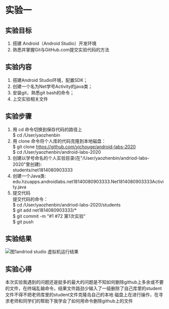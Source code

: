# 实验一
## 实验目标
1. 搭建 Android（Android Studio）开发环境  
2. 熟悉并掌握Git与GitHub.com提交实验代码的方法   
## 实验内容
1. 搭建Android Studio环境，配置SDK；  
2. 创建一个名为Net学号Activity的java类；  
3. 安装git，熟悉git bash的命令；  
4. 上交实验相关文件  
## 实验步骤
1. 用 cd 命令切换到保存代码的路径上    
$ cd  /User/yaozhenbin  
2. 用 clone 命令将个人库的代码克隆到本地磁盘：  
$ git clone https://github.com/yichouge/android-labs-2020   
$ cd   /User/yaozhenbin/android-labs-2020   
3. 创建以学号命名的个人实验目录(在"/User/yaozhenbin/andriod-labs-2020"里创建):      
   students/net1814080903333   
4. 创建一个Java类:  
edu.hzuapps.androidlabs.net18140080903333.Net1814080903333Activity.java  
5. 提交代码  
提交代码的命令：  
$ cd /User/yaozhenbin/andriod-labs-2020/students    
$ git add net1814080903333/*  
$ git commit -m "#1 #72 第1次实验"  
$ git push   
## 实验结果
![图1andriod studio 虚拟机运行结果](https://github.com/yichouge/android-labs-2020/blob/master/students/net1814080903333/lab1.png?raw=true)
## 实验心得
本次实验我遇到的问题还是挺多的最大的问题是不知如何删除github上多余或不要的文件，在终端乱输命令，结果文件路劲少输入了一级删除了自己库里的student文件不得不把老师库里的student文件克隆岛自己的本地
磁盘上在进行操作，在寻求老师和同学们的帮助下我学会了如何用命令删除github上的文件
